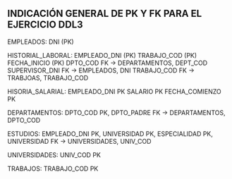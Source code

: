 ## INDICACIÓN GENERAL DE PK Y FK PARA EL EJERCICIO DDL3

EMPLEADOS: DNI (PK)

HISTORIAL_LABORAL: 
 EMPLEADO_DNI (PK)
 TRABAJO_COD (PK)
 FECHA_INICIO (PK)
 DPTO_COD FK -> DEPARTAMENTOS, DEPT_COD
 SUPERVISOR_DNI FK -> EMPLEADOS, DNI
 TRABAJO_COD FK -> TRABJOAS, TRABAJO_COD
 
 HISORIA_SALARIAL:
 EMPLEADO_DNI PK
 SALARIO PK
 FECHA_COMIENZO PK
 
 DEPARTAMENTOS:
 DPTO_COD PK,
 DPTO_PADRE FK -> DEPARTAMENTOS, DPTO_COD
 
 ESTUDIOS:
 EMPLEADO_DNI PK,
 UNIVERSIDAD PK,
 ESPECIALIDAD PK,
 UNIVERSIDAD FK -> UNIVERSIDADES, UNIV_COD
 
 UNIVERSIDADES:
 UNIV_COD PK
 
 TRABAJOS:
 TRABAJO_COD PK
